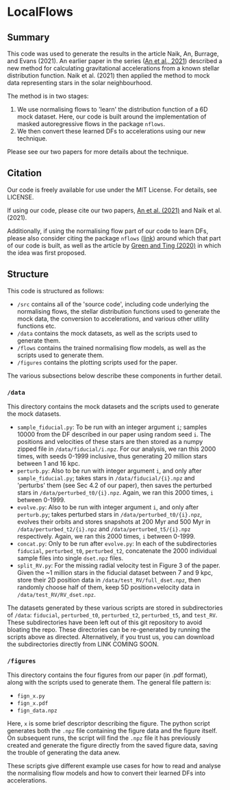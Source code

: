 # LocalFlows


## Summary

This code was used to generate the results in the article Naik, An, Burrage, and Evans (2021). An earlier paper in the series ([An et al., 2021](https://arxiv.org/abs/2106.05981)) described a new method for calculating gravitational accelerations from a known stellar distribution function. Naik et al. (2021) then applied the method to mock data representing stars in the solar neighbourhood.

The method is in two stages:
1. We use normalising flows to 'learn' the distribution function of a 6D mock dataset. Here, our code is built around the implementation of masked autoregressive flows in the package `nflows`.
2. We then convert these learned DFs to accelerations using our new technique.

Please see our two papers for more details about the technique.

## Citation

Our code is freely available for use under the MIT License. For details, see LICENSE.

If using our code, please cite our two papers, [An et al. (2021)](https://arxiv.org/abs/2106.05981) and Naik et al. (2021). 

Additionally, if using the normalising flow part of our code to learn DFs, please also consider citing the package `nflows` ([link](https://github.com/bayesiains/nflows)) around which that part of our code is built, as well as the article by [Green and Ting (2020)](https://arxiv.org/abs/2011.04673) in which the idea was first proposed.

## Structure

This code is structured as follows:
- `/src` contains all of the 'source code', including code underlying the normalising flows, the stellar distribution functions used to generate the mock data, the conversion to accelerations, and various other utility functions etc.
- `/data` contains the mock datasets, as well as the scripts used to generate them.
- `/flows` contains the trained normalising flow models, as well as the scripts used to generate them.
- `/figures` contains the plotting scripts used for the paper.

The various subsections below describe these components in further detail.

### `/data`

This directory contains the mock datasets and the scripts used to generate the mock datasets.

- `sample_fiducial.py`: To be run with an integer argument `i`; samples 10000 from the DF described in our paper using random seed `i`. The positions and velocities of these stars are then stored as a numpy zipped file in `/data/fiducial/i.npz`. For our analysis, we ran this 2000 times, with seeds 0-1999 inclusive, thus generating 20 million stars between 1 and 16 kpc.
- `perturb.py`: Also to be run with integer argument `i`, and only after `sample_fiducial.py`; takes stars in `/data/fiducial/{i}.npz` and 'perturbs' them (see Sec 4.2 of our paper), then saves the perturbed stars in `/data/perturbed_t0/{i}.npz`. Again, we ran this 2000 times, `i` between 0-1999.
- `evolve.py`: Also to be run with integer argument `i`, and only after `perturb.py`; takes perturbed stars in `/data/perturbed_t0/{i}.npz`, evolves their orbits and stores snapshots at 200 Myr and 500 Myr in `/data/perturbed_t2/{i}.npz` and `/data/perturbed_t5/{i}.npz` respectively. Again, we ran this 2000 times, `i` between 0-1999.
- `concat.py`: Only to be run after `evolve.py`: In each of the subdirectories `fiducial`, `perturbed_t0`, `perturbed_t2`, concatenate the 2000 individual sample files into single `dset.npz` files.
- `split_RV.py`: For the missing radial velocity test in Figure 3 of the paper. Given the ~1 million stars in the fiducial dataset between 7 and 9 kpc, store their 2D position data in `/data/test_RV/full_dset.npz`, then randomly choose half of them, keep 5D position+velocity data in `/data/test_RV/RV_dset.npz`.

The datasets generated by these various scripts are stored in subdirectories of `/data`: `fiducial`, `perturbed_t0`, `perturbed_t2`, `perturbed_t5`, and `test_RV`. These subdirectories have been left out of this git repository to avoid bloating the repo. These directories can be re-generated by running the scripts above as directed. Alternatively, if you trust us, you can download the subdirectories directly from LINK COMING SOON.


### `/figures`

This directory contains the four figures from our paper (in .pdf format), along with the scripts used to generate them. The general file pattern is:
- `fign_x.py`
- `fign_x.pdf`
- `fign_data.npz`

Here, `x` is some brief descriptor describing the figure. The python script generates both the `.npz` file containing the figure data and the figure itself. On subsequent runs, the script will find the `.npz` file it has previously created and generate the figure directly from the saved figure data, saving the trouble of generating the data anew.

These scripts give different example use cases for how to read and analyse the normalising flow models and how to convert their learned DFs into accelerations.
